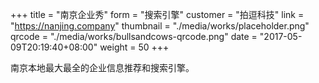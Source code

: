 +++
title = "南京企业秀"
form = "搜索引擎"
customer = "拍逗科技"
link = "https://nanjing.company"
thumbnail = "./media/works/placeholder.png"
qrcode = "./media/works/bullsandcows-qrcode.png"
date = "2017-05-09T20:19:40+08:00"
weight = 50
+++

南京本地最大最全的企业信息推荐和搜索引擎。

